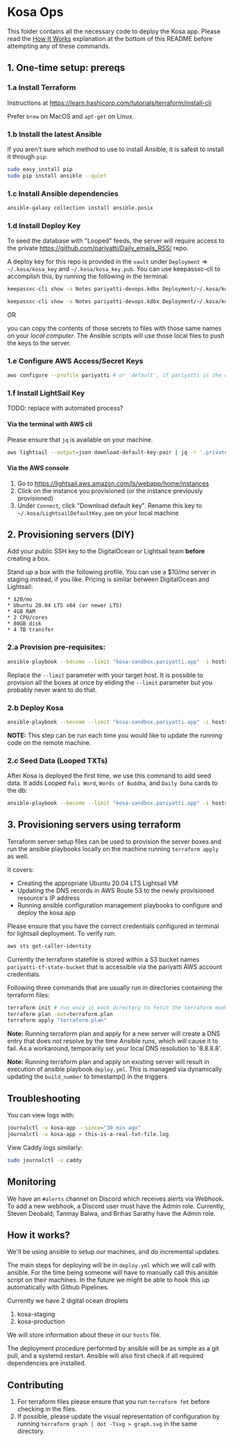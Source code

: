 # Kosa Ops

This folder contains all the necessary code to deploy the Kosa app. Please
read the [How It Works](https://github.com/pariyatti/kosa/tree/master/ops#how-it-works)
explanation at the bottom of this README before attempting any of these
commands.

## 1. One-time setup: prereqs

### 1.a Install Terraform

Instructions at https://learn.hashicorp.com/tutorials/terraform/install-cli

Prefer `brew` on MacOS and `apt-get` on Linux.

### 1.b Install the latest Ansible

If you aren't sure which method to use to install Ansible, it is safest to
install it through `pip`:

``` sh
sudo easy_install pip
sudo pip install ansible --quiet
```

### 1.c Install Ansible dependencies

``` sh
ansible-galaxy collection install ansible.posix
```

### 1.d Install Deploy Key

To seed the database with "Looped" feeds, the server will require access
to the private https://github.com/pariyatti/Daily_emails_RSS/ repo.

A deploy key for this repo is provided in the `vault` under `Deployment` =>
`~/.kosa/kosa_key` and `~/.kosa/kosa_key.pub`. You can use keepassxc-cli to accomplish this, by running the following in the terminal:

```sh
keepassxc-cli show -a Notes pariyatti-devops.kdbx Deployment/~/.kosa/kosa_key.pub > ~/.kosa/kosa_key.pub

keepassxc-cli show -a Notes pariyatti-devops.kdbx Deployment/~/.kosa/kosa_key > ~/.kosa/kosa_key
```

OR

you can copy the contents of those secrets to files with those same names on your _local computer._ The Ansible scripts will use those local files to push the keys to the server.

### 1.e Configure AWS Access/Secret Keys

```sh
aws configure --profile pariyatti # or 'default', if pariyatti is the only AWS org you will access

```

### 1.f Install LightSail Key

TODO: replace with automated process?

#### Via the terminal with AWS cli

Please ensure that `jq` is available on your machine.

```sh
aws lightsail --output=json download-default-key-pair | jq -r '.privateKeyBase64' > ~/.kosa/LightsailDefaultKey.pem && chmod 400 ~/.kosa/LightsailDefaultKey.pem
```

#### Via the AWS console
1. Go to https://lightsail.aws.amazon.com/ls/webapp/home/instances
2. Click on the instance you provisioned (or the instance previously provisioned)
3. Under `Connect`, click "Download default key".
Rename this key to `~/.kosa/LightsailDefaultKey.pem` on your local machine

## 2. Provisioning servers (DIY)

Add your public SSH key to the DigitalOcean or Lightsail team **before**
creating a box.

Stand up a box with the following profile. You can use a $10/mo server
in staging instead, if you like. Pricing is similar between DigitalOcean
and Lightsail:

```
* $20/mo
* Ubuntu 20.04 LTS x64 (or newer LTS)
* 4GB RAM
* 2 CPU/cores
* 80GB disk
* 4 TB transfer
```

### 2.a Provision pre-requisites:

``` sh
ansible-playbook --become --limit "kosa-sandbox.pariyatti.app" -i hosts provision.yml
```

Replace the `--limit` parameter with your target host. It is possible to provision
all the boxes at once by eliding the `--limit` parameter but you probably never
want to do that.

### 2.b Deploy Kosa

``` sh
ansible-playbook --become --limit "kosa-sandbox.pariyatti.app" -i hosts deploy.yml
```

**NOTE:** This step can be run each time you would like to update the running code on the remote machine.

### 2.c Seed Data (Looped TXTs)

After Kosa is deployed the first time, we use this command to add seed data.
It adds Looped `Pali Word`, `Words of Buddha`, and `Daily Doha` cards to the db:

``` sh
ansible-playbook --become --limit "kosa-sandbox.pariyatti.app" -i hosts seed_looped_txt.yml
```

## 3. Provisioning servers using terraform

Terraform server setup files can be used to provision the server boxes and run the ansible playbooks locally on the machine running `terraform apply` as well.

It covers:

* Creating the appropriate Ubuntu 20.04 LTS Lightsail VM
* Updating the DNS records in AWS Route 53 to the newly provisioned resource's IP address
* Running ansible configuration management playbooks to configure and deploy the kosa app


Please ensure that you have the correct credentials configured in terminal for lightsail deployment. To verify run:

```sh
aws sts get-caller-identity
```

Currently the terraform statefile is stored within a S3 bucket names `pariyatti-tf-state-bucket` that is accessible via the pariyatti AWS account credentials.

Following three commands that are usually run in directories containing the terraform files:

```sh
terraform init # run once in each directory to fetch the terraform modules and configure the backend
terraform plan -out=terraform.plan
terraform apply "terraform.plan"
```

**Note:** Running terraform plan and apply for a new server will create a DNS entry that does not resolve by the time Ansible runs, which will cause it to fail. As a workaround, temporarily set your local DNS resolution to '8.8.8.8'.

**Note:** Running terraform plan and apply on existing server will result in execution of ansible playbook `deploy.yml`. This is managed via dynamically updating the `build_number` to timestamp() in the triggers.

## Troubleshooting

You can view logs with:

```sh
journalctl -u kosa-app --since="30 min ago"
journalctl -u kosa-app > this-is-a-real-txt-file.log
```

View Caddy logs similarly:

```sh
sudo journalctl -u caddy
```

## Monitoring

We have an `#alerts` channel on Discord which receives alerts via Webhook.
To add a new webhook, a Discord user must have the Admin role. Currently,
Steven Deobald, Tanmay Balwa, and Brihas Sarathy have the Admin role.

## How it works?

We'll be using ansible to setup our machines, and do incremental updates.

The main steps for deploying will be in `deploy.yml` which we will call with
ansible. For the time being someone will have to manually call this ansible
script on their machines. In the future we might be able to hook this up
automatically with Github Pipelines.

Currently we have 2 digital ocean droplets

1. kosa-staging
2. kosa-production

We will store information about these in our `hosts` file.

The deployment procedure performed by ansible will be as simple as a git pull,
and a systemd restart. Ansible will also first check if all required
dependencies are installed.

## Contributing

1. For terraform files please ensure that you run `terraform fmt` before checking in the files.
1. If possible, please update the visual representation of configuration by running `terraform graph | dot -Tsvg > graph.svg` in the same directory.
